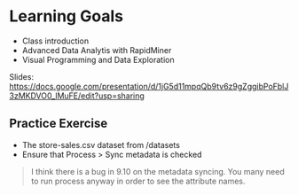 # Learning Goals

- Class introduction
- Advanced Data Analytis with RapidMiner
- Visual Programming and Data Exploration

Slides:  https://docs.google.com/presentation/d/1jG5d11mpqQb9tv6z9gZggibPoFblJ3zMKDVO0_lMuFE/edit?usp=sharing


## Practice Exercise

- The store-sales.csv dataset from /datasets
- Ensure that Process > Sync metadata is checked


> I think there is a bug in 9.10 on the metadata syncing. You many need to run process anyway in order to see the attribute names.




